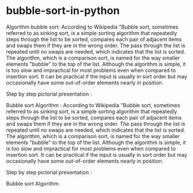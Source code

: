 # bubble-sort-in-python
Algorithm bubble sort: According to Wikipedia "Bubble sort, sometimes referred to as sinking sort, is a simple sorting algorithm that repeatedly steps through the list to be sorted, compares each pair of adjacent items and swaps them if they are in the wrong order. The pass through the list is repeated until no swaps are needed, which indicates that the list is sorted. The algorithm, which is a comparison sort, is named for the way smaller elements "bubble" to the top of the list. Although the algorithm is simple, it is too slow and impractical for most problems even when compared to insertion sort. It can be practical if the input is usually in sort order but may occasionally have some out-of-order elements nearly in position.

Step by step pictorial presentation :

Bubble sort Algorithm
: According to Wikipedia "Bubble sort, sometimes referred to as sinking sort, is a simple sorting algorithm that repeatedly steps through the list to be sorted, compares each pair of adjacent items and swaps them if they are in the wrong order. The pass through the list is repeated until no swaps are needed, which indicates that the list is sorted. The algorithm, which is a comparison sort, is named for the way smaller elements "bubble" to the top of the list. Although the algorithm is simple, it is too slow and impractical for most problems even when compared to insertion sort. It can be practical if the input is usually in sort order but may occasionally have some out-of-order elements nearly in position.

Step by step pictorial presentation :

Bubble sort Algorithm
